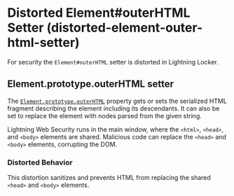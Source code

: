 # Distorted Element#outerHTML Setter (distorted-element-outer-html-setter)

For security the `Element#outerHTML` setter is distorted in Lightning Locker.

<!-- START generated embed: @locker/distortion/src/Element/docs/outerHTML-setter.md -->
## Element.prototype.outerHTML setter

The [`Element.prototype.outerHTML`](https://developer.mozilla.org/en-US/docs/Web/API/Element/outerHTML)  property gets or sets the serialized HTML fragment describing the element including its descendants. It can also be set to replace the element with nodes parsed from the given string.

Lightning Web Security runs in the main window, where the `<html>`, `<head>`, and `<body>` elements are shared. Malicious code can replace the `<head>` and `<body>` elements, corrupting the DOM.

### Distorted Behavior

This distortion sanitizes and prevents HTML from replacing the shared `<head>` and `<body>` elements.
<!-- END generated embed, please keep comment -->
